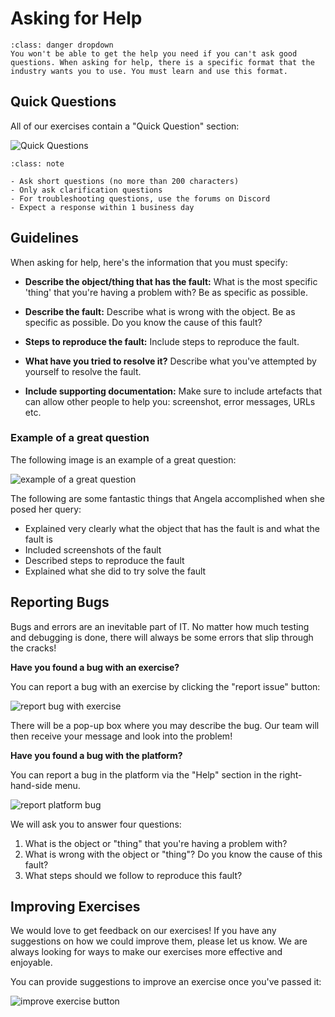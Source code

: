 # Asking for Help

```{admonition} Important
:class: danger dropdown
You won't be able to get the help you need if you can't ask good questions. When asking for help, there is a specific format that the industry wants you to use. You must learn and use this format.
```

## Quick Questions

All of our exercises contain a "Quick Question" section:

<img alt="Quick Questions" class="block mx-auto" src="/images/platform/quick-questions.png">

```{admonition} How it works
:class: note

- Ask short questions (no more than 200 characters)
- Only ask clarification questions
- For troubleshooting questions, use the forums on Discord
- Expect a response within 1 business day
```

## Guidelines

When asking for help, here's the information that you must specify:

- **Describe the object/thing that has the fault:** What is the most specific 'thing' that you're having a problem with? Be as specific as possible.

- **Describe the fault:** Describe what is wrong with the object. Be as specific as possible. Do you know the cause of this fault?

- **Steps to reproduce the fault:** Include steps to reproduce the fault.

- **What have you tried to resolve it?** Describe what you've attempted by yourself to resolve the fault.

- **Include supporting documentation:** Make sure to include artefacts that can allow other people to help you: screenshot, error messages, URLs etc.

### Example of a great question

The following image is an example of a great question:

<img alt="example of a great question" class="mb-5 grey-border" src="/images/platform/forums-question-example.png">

The following are some fantastic things that Angela accomplished when she posed her query:

- Explained very clearly what the object that has the fault is and what the fault is
- Included screenshots of the fault
- Described steps to reproduce the fault
- Explained what she did to try solve the fault

## Reporting Bugs

Bugs and errors are an inevitable part of IT. No matter how much testing and debugging is done, there will always be some errors that slip through the cracks!

**Have you found a bug with an exercise?**

You can report a bug with an exercise by clicking the "report issue" button:

<img alt="report bug with exercise" class="mb-3 grey-border" src="/images/platform/report-issue-button.png">

There will be a pop-up box where you may describe the bug. Our team will then receive your message and look into the problem!

**Have you found a bug with the platform?**

You can report a bug in the platform via the "Help" section in the right-hand-side menu.

<img alt="report platform bug" class="mb-3 grey-border" src="/images/platform/report-platform-bug.png">

We will ask you to answer four questions:

1. What is the object or "thing" that you're having a problem with?
2. What is wrong with the object or "thing"? Do you know the cause of this fault?
3. What steps should we follow to reproduce this fault?

## Improving Exercises

We would love to get feedback on our exercises! If you have any suggestions on how we could improve them, please let us know. We are always looking for ways to make our exercises more effective and enjoyable.

You can provide suggestions to improve an exercise once you've passed it:

<img alt="improve exercise button" class="mb-3 grey-border" src="/images/platform/improve-exercise-button.png">